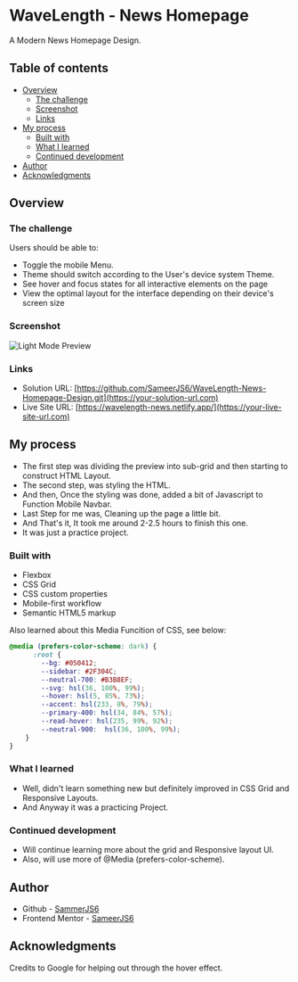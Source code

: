 # WaveLength - News Homepage 

  A Modern News Homepage Design.

## Table of contents

- [Overview](#overview)
  - [The challenge](#the-challenge)
  - [Screenshot](#screenshot)
  - [Links](#links)
- [My process](#my-process)
  - [Built with](#built-with)
  - [What I learned](#what-i-learned)
  - [Continued development](#continued-development)
- [Author](#author)
- [Acknowledgments](#acknowledgments)

## Overview

### The challenge

Users should be able to:

- Toggle the mobile Menu.
- Theme should switch according to the User's device system Theme.
- See hover and focus states for all interactive elements on the page
- View the optimal layout for the interface depending on their device's screen size

### Screenshot

![Light Mode Preview](./Preview.png.jpg)


### Links

- Solution URL: [https://github.com/SameerJS6/WaveLength-News-Homepage-Design.git](https://your-solution-url.com)
- Live Site URL: [https://wavelength-news.netlify.app/](https://your-live-site-url.com)

## My process

- The first step was dividing the preview into sub-grid and then starting to construct HTML Layout. 
- The second step, was styling the HTML.
- And then, Once the styling was done, added a bit of Javascript to Function Mobile Navbar.
- Last Step for me was, Cleaning up the page a little bit.
- And That's it, It took me around 2-2.5 hours to finish this one.
- It was just a practice project.


### Built with

- Flexbox
- CSS Grid
- CSS custom properties
- Mobile-first workflow
- Semantic HTML5 markup

Also learned about this Media Funcition of CSS, see below:

```css
@media (prefers-color-scheme: dark) {
      :root {
        --bg: #050412;
        --sidebar: #2F304C;
        --neutral-700: #B3B8EF;
        --svg: hsl(36, 100%, 99%);
        --hover: hsl(5, 85%, 73%);
        --accent: hsl(233, 8%, 79%);
        --primary-400: hsl(34, 84%, 57%);
        --read-hover: hsl(235, 99%, 92%);
        --neutral-900:  hsl(36, 100%, 99%);
    }
}

```


### What I learned

- Well, didn't learn something new but definitely improved in CSS Grid and Responsive Layouts.
- And Anyway it was a practicing Project.

### Continued development

- Will continue learning more about the grid and Responsive layout UI.
- Also, will use more of @Media (prefers-color-scheme).

## Author

- Github - [SammerJS6](https://github.com/SameerJS6)
- Frontend Mentor - [SameerJS6](https://www.frontendmentor.io/profile/sameerjs6)

## Acknowledgments

Credits to Google for helping out through the hover effect.
